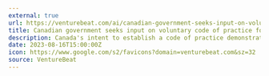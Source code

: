 ```yaml
---
external: true
url: https://venturebeat.com/ai/canadian-government-seeks-input-on-voluntary-code-of-practice-for-generative-ai/
title: Canadian government seeks input on voluntary code of practice for generative AI
description: Canada's intent to establish a code of practice demonstrates its commitment to ensuring generative AI evolves in a way that benefits society.
date: 2023-08-16T15:00:00Z
icon: https://www.google.com/s2/favicons?domain=venturebeat.com&sz=32
source: VentureBeat
---
```

